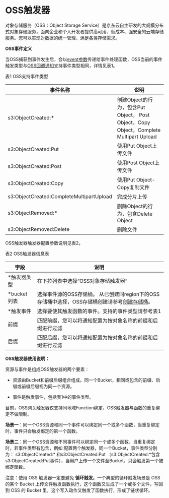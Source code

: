 # OSS触发器

对象存储服务（OSS：Object Storage Service）是京东云自主研发的大规模分布式对象存储服务，面向企业和个人开发者提供高可用、低成本、强安全的云端存储服务。您可以实现对数据的统一管理，满足各类存储需求。

  

**OSS事件定义**

当OSS捕获到事件发生后，会以[event参数](../../../Operation-Guide/invokefunction/triggermanagement/configtigger-event.md)传递给事件处理函数，OSS当前的事件触发类型与[OSS回调通知](../../../../../../../documentation/Storage-and-CDN/Object-Storage-Service/Operation-Guide/Manage-Bucket/Callback-Notification-2.md )支持事件类型相同，详情见表1。

表1 OSS支持事件类型

| 事件名称                                  | 说明                                                         |
| ----------------------------------------- | ------------------------------------------------------------ |
| s3:ObjectCreated:*                       | 创建Object的行为，包含Put   Object，   Post Object，Copy Object，Complete Multipart Upload |
| s3:ObjectCreated:Put                     | 使用Put Object上传文件                                       |
| s3:ObjectCreated:Post                    | 使用Post Object上传文件                                      |
| s3:ObjectCreated:Copy                    | 使用Put Object-Copy复制文件                                  |
| s3:ObjectCreated:CompleteMultipartUpload | 完成分片上传                                                 |
| s3:ObjectRemoved:*                       | 删除Object的行为，包含Delete   Object                        |
| s3:ObjectRemoved:Delete                  | 删除文件                                                     |

 

OSS触发器触发器配置参数说明见表2。

表2 OSS触发器信息表

| 字段        | 说明                                                         |
| ----------- | ------------------------------------------------------------ |
| *触发器类型 | 在下拉列表中选择“OSS对象存储触发器“                          |
| *bucket列表 | 选择事件源的OSS存储桶。   从已创建同region下的OSS存储桶中选择，OSS存储桶创建请参考[创建存储桶](https://support.huaweicloud.com/usermanual-obs/zh-cn_topic_0045829050.html)。 |
| *触发事件   | 选择要使其触发函数的事件。支持的事件类型请参考表1            |
| 前缀        | 匹配前缀，您可以将通知配置为按对象名称的前缀和后缀进行过滤   |
| 后缀        | 匹配后缀，您可以将通知配置为按对象名称的前缀和后缀进行过滤   |

 

**OSS触发器使用说明：**

资源与事件是组成OSS触发器的两个要素：
 
 * 资源由Bucket和前缀后缀组合组成。同一个Bucket，相同或包含的前缀、后缀或前缀后缀视为同一个资源。
 
 * 事件是触发事件，包括表1中的事件类型。
  
  目前，OSS网关触发器仅支持同地域Function绑定，OSS触发器与函数的重复绑定不做限制。
  
  **场景一**：同一个OSS资源和同一个事件可以绑定同一个或多个函数，当重复绑定时，事件只会触发绑定的第一个函数。
  
  **场景二**：同一个OSS资源和不同事件可以绑定同一个或多个函数，当重复绑定时，若事件类型有包含，例如:配置两个触发器，同一个Bucket，事件类型分别为： s3:ObjectCreated:* 和s3:ObjectCreated:Put （s3:ObjectCreated:*包含s3:ObjectCreated:Put事件），当用户上传一个文件至Bucket，只会触发第一个被绑定函数。

 
注意：使用 OSS 触发器一定要避免 **循环触发**。一个典型的循环触发场景是 OSS 的某个 Bucket 上传文件触发函数执行，这个函数又生成了一个或多个文件，写回到 OSS 的 Bucket 里，这个写入动作又触发了函数执行，形成了链状循环。
